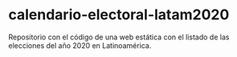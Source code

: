 # calendario-electoral-latam2020

Repositorio con el código de una web estática con el listado de las elecciones del año 2020 en Latinoamérica.
